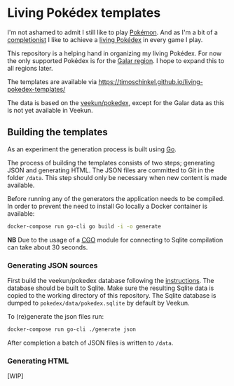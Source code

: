 # Living Pokédex templates

I'm not ashamed to admit I still like to play [Pokémon](https://www.pokemon.com/us/). And as I'm a bit of a [completionist](https://www.dictionary.com/browse/completionist) I like to achieve a [living Pokédex](https://bulbapedia.bulbagarden.net/wiki/Living_Pok%C3%A9dex) in every game I play.

This repository is a helping hand in organizing my living Pokédex. For now the only supported Pokédex is for the [Galar region](https://bulbapedia.bulbagarden.net/wiki/Galar). I hope to expand this to all regions later.

The templates are available via https://timoschinkel.github.io/living-pokedex-templates/

The data is based on the [veekun/pokedex](https://github.com/veekun/pokedex), except for the Galar data as this is not yet available in Veekun.

## Building the templates
As an experiment the generation process is built using [Go](https://golang.org).

The process of building the templates consists of two steps; generating JSON and generating HTML. The JSON files are committed to Git in the folder `/data`. This step should only be necessary when new content is made available.

Before running any of the generators the application needs to be compiled. In order to prevent the need to install Go locally a Docker container is available:

```bash
docker-compose run go-cli go build -i -o generate
```

**NB** Due to the usage of a [CGO](https://golang.org/cmd/cgo/) module for connecting to Sqlite compilation can take about 30 seconds.

### Generating JSON sources
First build the veekun/pokedex database following the [instructions](https://github.com/veekun/pokedex/wiki/Getting-Data). The database should be built to Sqlite. Make sure the resulting Sqlite data is copied to the working directory of this repository. The Sqlite database is dumped to `pokedex/data/pokedex.sqlite` by default by Veekun.

To (re)generate the json files run:

```bash
docker-compose run go-cli ./generate json
```

After completion a batch of JSON files is written to `/data`.

### Generating HTML
[WIP]